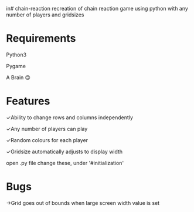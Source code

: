 in# chain-reaction
recreation of chain reaction game using python with any number of players and gridsizes

# Requirements

Python3
 
Pygame 

A Brain 🙃

# Features

✓Ability to change rows and columns independently

✓Any number of players can play

✓Random colours for each player

✓Gridsize automatically adjusts to display width


open .py file change these, under '#initialization'

# Bugs

→Grid goes out of bounds when large screen width value is set
